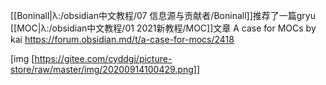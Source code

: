 [[Boninall|λ:/obsidian中文教程/07 信息源与贡献者/Boninall]]推荐了一篇gryu [[MOC|λ:/obsidian中文教程/01 2021新教程/MOC]]文章
A case for MOCs by kai
https://forum.obsidian.md/t/a-case-for-mocs/2418

[img [https://gitee.com/cyddgi/picture-store/raw/master/img/20200914100429.png]]
